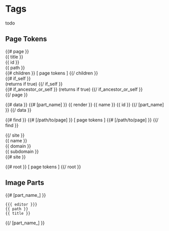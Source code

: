 # Tags

todo

## Page Tokens
  {{# page }}  
    {{ title }}  
    {{ id }}  
    {{ path }}  
    {{# children }}
      [ page tokens ]
    {{/ children }}  
    {{# if_self }}  
      (returns if true)
    {{/ if_self }}  
    {{# if_ancestor_or_self }}
      (returns if true)
    {{/ if_ancestor_or_self }}  
  {{/ page }} 
  
  {{# data }}
    {{# [part_name] }}
      {{ render }}
      {{ name }}
      {{ id }}
    {{/ [part_name] }}
  {{/ data }}
    
  {{# find }}
    {{# [/path/to/page] }}
      [ page tokens ]
    {{# [/path/to/page] }}
  {{/ find }}
  
  {{/ site }}  
    {{ name }}  
    {{ domain }}  
    {{ subdomain }}  
  {{# site }}
    
  {{# root }}
    [ page tokens ]
  {{/ root }}
  
## Image Parts
  {{# [part_name_] }}

    {{{ editor }}}
    {{ path }}
    {{ title }}
    
  {{/ [part_name_] }}